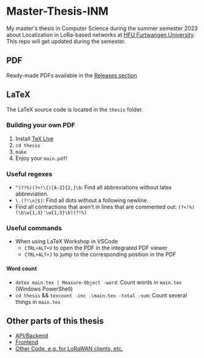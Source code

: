 # Master-Thesis-INM

My master's thesis in Computer Science during the summer semester 2023 about Localization in LoRa-based networks at [HFU Furtwangen University](https://www.hs-furtwangen.de/).
This repo will get updated during the semester.

## PDF

Ready-made PDFs available in the [Releases section](https://github.com/Bassadin/Master-Thesis-INM/releases)

## LaTeX

The LaTeX source code is located in the `thesis` folder.

### Building your own PDF

1. Install [TeX Live](https://www.tug.org/texlive/)
2. `cd thesis`
3. `make`
4. Enjoy your `main.pdf`!

### Useful regexes

- `^(?!%)(?<!\{)[A-Z]{2,}\b`: Find all abbreviations without latex abbreviation.
- `\.(?!\n|$)`: Find all dots without a following newline.
- Find all contractions that aren't in lines that are commented out: `(?<!%)(\b\w{1,3}'\w{1,3}\b)(?!%)`

### Useful commands

- When using LaTeX Workshop in VSCode
  - `CTRL+ALT+V` to open the PDF in the integrated PDF viewer
  - `CTRL+ALT+J` to jump to the corresponding position in the PDF

#### Word count

- `detex main.tex | Measure-Object -word`: Count words in `main.tex` (Windows PowerShell)
- `cd thesis` && `texcount -inc .\main.tex -total -sum`: Count several things in `main.tex`

## Other parts of this thesis

- [API/Backend](https://github.com/Bassadin/ttn-locator-backend)
- [Frontend](https://github.com/Bassadin/ttn-locator-frontend)
- [Other Code, e.g. for LoRaWAN clients, etc.](https://github.com/Bassadin/Master-Thesis-INM-Clients-Code)
